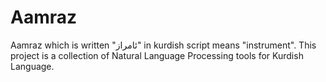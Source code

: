 # Aamraz
Aamraz which is written "ئامراز" in kurdish script means "instrument". This project is a collection of Natural Language Processing tools for Kurdish Language.
